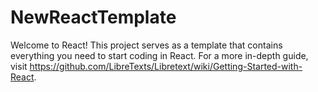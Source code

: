 # NewReactTemplate
Welcome to React! This project serves as a template that contains everything you need to start coding in React. For a more in-depth guide, visit https://github.com/LibreTexts/Libretext/wiki/Getting-Started-with-React.